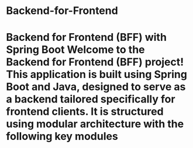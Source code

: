 # Backend-for-Frontend
# Backend for Frontend (BFF) with Spring Boot  Welcome to the **Backend for Frontend (BFF)** project! This application is built using Spring Boot and Java, designed to serve as a backend tailored specifically for frontend clients. It is structured using modular architecture with the following key modules
